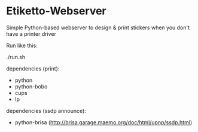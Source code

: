 Etiketto-Webserver
==================

Simple Python-based webserver to design &amp; print stickers when you don't have a printer driver

Run like this:

 ./run.sh

dependencies (print):
* python
* python-bobo
* cups
* lp

dependencies (ssdp announce):
* python-brisa (http://brisa.garage.maemo.org/doc/html/upnp/ssdp.html)

